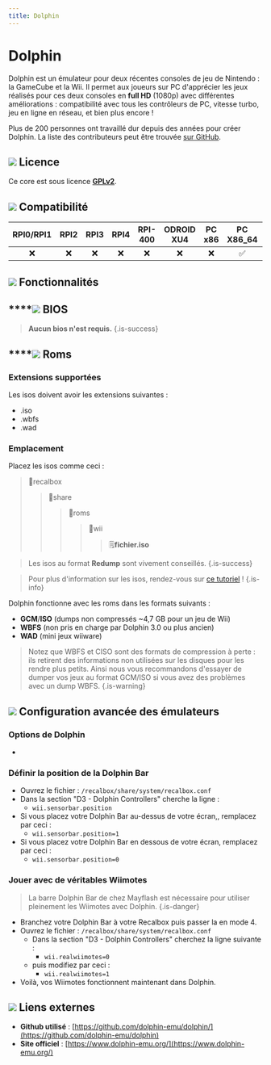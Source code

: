 ```yaml
---
title: Dolphin
---
```


# Dolphin

Dolphin est un émulateur pour deux récentes consoles de jeu de Nintendo : la GameCube et la Wii. Il permet aux joueurs sur PC d'apprécier les jeux réalisés pour ces deux consoles en **full HD** \(1080p\) avec différentes améliorations : compatibilité avec tous les contrôleurs de PC, vitesse turbo, jeu en ligne en réseau, et bien plus encore !

Plus de 200 personnes ont travaillé dur depuis des années pour créer Dolphin. La liste des contributeurs peut être trouvée [sur GitHub](https://github.com/dolphin-emu/dolphin/graphs/contributors).

## ![](./gerald-g-parchment-background-or-border-5.svg) Licence

Ce core est sous licence [**GPLv2**](https://github.com/dolphin-emu/dolphin/blob/master/license.txt).

## ![](./compatibility.png) Compatibilité

| RPI0/RPI1 | RPI2 | RPI3 | RPI4 | RPI-400 | ODROID XU4 | PC x86 | PC X86\_64 | ODROID GO |
| :---: | :---: | :---: | :---: | :---: | :---: | :---: | :---: | :---: |
| ❌ | ❌ | ❌ | ❌ | ❌ | ❌ | ❌ | ✅ | ❌ |

## ![](./cogwheel-145804_640.png) Fonctionnalités



## \*\*\*\*![](./tqfp32.svg) **BIOS**


>**Aucun bios n'est requis.**
{.is-success}

## \*\*\*\*![](./rom-30098_640.png) **Roms**

### **Extensions supportées**

Les isos doivent avoir les extensions suivantes :

* .iso
* .wbfs
* .wad

### **Emplacement**

Placez les isos comme ceci : 

> 📁recalbox
>
> > 📁share
> >
> > > 📁roms
> > >
> > > > 📁wii
> > > >
> > > > > 🗒**fichier.iso**


>Les isos au format **Redump** sont vivement conseillés.
{.is-success}


>Pour plus d'information sur les isos, rendez-vous sur [ce tutoriel](/v/francais/tutoriels/jeux/generalite/les-roms-et-les-isos) !
{.is-info}

Dolphin fonctionne avec les roms dans les formats suivants :

* **GCM**/**ISO** \(dumps non compressés ~4,7 GB pour un jeu de Wii\)
* **WBFS** \(non pris en charge par Dolphin 3.0 ou plus ancien\)
* **WAD** \(mini jeux wiiware\)


>Notez que WBFS et CISO sont des formats de compression à perte : ils retirent des informations non utilisées sur les disques pour les rendre plus petits. Ainsi nous vous recommandons d'essayer de dumper vos jeux au format GCM/ISO si vous avez des problèmes avec un dump WBFS.
{.is-warning}

## ![](./hammer-28636_640.png) Configuration avancée des émulateurs

### Options de Dolphin

-

### Définir la position de la Dolphin Bar

* Ouvrez le fichier : `/recalbox/share/system/recalbox.conf`
* Dans la section "D3 - Dolphin Controllers" cherche la ligne :
  * `wii.sensorbar.position`
* Si vous placez votre Dolphin Bar au-dessus de votre écran,, remplacez par ceci :
  * `wii.sensorbar.position=1`
* Si vous placez votre Dolphin Bar en dessous de votre écran, remplacez par ceci :
  * `wii.sensorbar.position=0`

### **Jouer avec de véritables Wiimotes**


>La barre Dolphin Bar de chez Mayflash est nécessaire pour utiliser pleinement les Wiimotes avec Dolphin.
{.is-danger}

* Branchez votre Dolphin Bar à votre Recalbox puis passer la en mode 4.
* Ouvrez  le fichier : `/recalbox/share/system/recalbox.conf`
  * Dans la section "D3 - Dolphin Controllers" cherchez la ligne suivante :
    * `wii.realwiimotes=0` 
  * puis modifiez par ceci :
    * `wii.realwiimotes=1` 
* Voilà, vos Wiimotes fonctionnent maintenant dans Dolphin.

## ![](./kisspng-web-development-world-wide-web-computer-icons-webs-world-wide-web-icon-png-5ab05c24477216.4540070115215073642927.png) Liens externes

* **Github utilisé** : [https://github.com/dolphin-emu/dolphin/](https://github.com/dolphin-emu/dolphin)
* **Site officiel** : [https://www.dolphin-emu.org/](https://www.dolphin-emu.org/)

